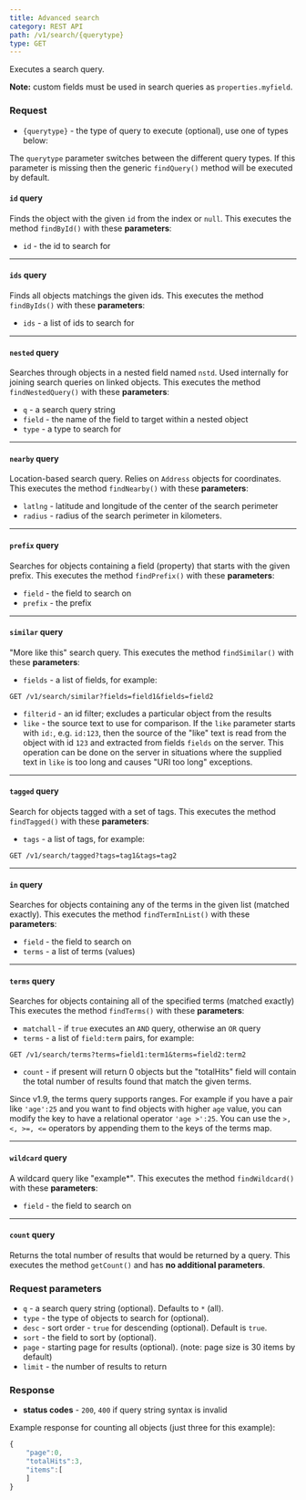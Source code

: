 ```yaml
---
title: Advanced search
category: REST API
path: /v1/search/{querytype}
type: GET
---
```


Executes a search query.

**Note:** custom fields must be used in search queries as `properties.myfield`.

### Request

- `{querytype}` - the type of query to execute (optional), use one of types below:

The `querytype` parameter switches between the different query types. If this parameter is missing
then the generic `findQuery()` method will be executed by default.

#### `id` query
Finds the object with the given `id` from the index or `null`.
This executes the method `findById()` with these **parameters**:
- `id` - the id to search for

<hr>

#### `ids` query
Finds all objects matchings the given ids.
This executes the method `findByIds()` with these **parameters**:
- `ids` - a list of ids to search for

<hr>

#### `nested` query
Searches through objects in a nested field named `nstd`. Used internally for joining search queries on linked objects.
This executes the method `findNestedQuery()` with these **parameters**:

- `q` - a search query string
- `field` - the name of the field to target within a nested object
- `type` - a type to search for

<hr>

#### `nearby` query
Location-based search query. Relies on `Address` objects for coordinates.
This executes the method `findNearby()` with these **parameters**:
- `latlng` - latitude and longitude of the center of the search perimeter
- `radius` - radius of the search perimeter in kilometers.

<hr>

#### `prefix` query
Searches for objects containing a field (property) that starts with the given prefix.
This executes the method `findPrefix()` with these **parameters**:
- `field` - the field to search on
- `prefix` - the prefix

<hr>

#### `similar` query
"More like this" search query.
This executes the method `findSimilar()` with these **parameters**:
- `fields` - a list of fields, for example:
```
GET /v1/search/similar?fields=field1&fields=field2
```
- `filterid` - an id filter; excludes a particular object from the results
- `like` - the source text to use for comparison. If the `like` parameter starts with `id:`, e.g. `id:123`,
then the source of the "like" text is read from the object with id `123` and extracted from fields `fields`
on the server. This operation can be done on the server in situations where the supplied text in `like` is
too long and causes "URI too long" exceptions.

<hr>

#### `tagged` query
Search for objects tagged with a set of tags.
This executes the method `findTagged()` with these **parameters**:
- `tags` - a list of tags, for example:
```
GET /v1/search/tagged?tags=tag1&tags=tag2
```

<hr>

#### `in` query
Searches for objects containing any of the terms in the given list (matched exactly).
This executes the method `findTermInList()` with these **parameters**:
- `field` - the field to search on
- `terms` - a list of terms (values)

<hr>

#### `terms` query
Searches for objects containing all of the specified terms (matched exactly)
This executes the method `findTerms()` with these **parameters**:
- `matchall` - if `true` executes an `AND` query, otherwise an `OR` query
- `terms` - a list of `field:term` pairs, for example:
```
GET /v1/search/terms?terms=field1:term1&terms=field2:term2
```
- `count` - if present will return 0 objects but the "totalHits" field will contain the total number of results found
that match the given terms.

Since v1.9, the terms query supports ranges. For example if you have a pair like `'age':25` and you want to
find objects with higher `age` value, you can modify the key to have a relational operator `'age >':25`. You can
use the `>, <, >=, <=` operators by appending them to the keys of the terms map.

<hr>

#### `wildcard` query
A wildcard query like "example\*".
This executes the method `findWildcard()` with these **parameters**:
- `field` - the field to search on

<hr>

#### `count` query
Returns the total number of results that would be returned by a query.
This executes the method `getCount()` and has **no additional parameters**.


### Request parameters

- `q` - a search query string (optional). Defaults to `*` (all).
- `type` - the type of objects to search for (optional).
- `desc` - sort order - `true` for descending (optional). Default is `true`.
- `sort` - the field to sort by (optional).
- `page` - starting page for results (optional). (note: page size is 30 items by default)
- `limit` - the number of results to return

### Response

- **status codes** - `200`, `400` if query string syntax is invalid

Example response for counting all objects (just three for this example):
```js
{
	"page":0,
	"totalHits":3,
	"items":[
	]
}
```